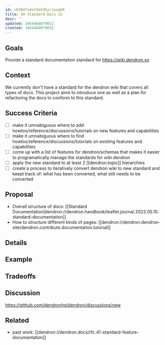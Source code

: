 ```yaml
---
id: c03847v4e33mt0hyrjeoqh6
title: 49 Standard Docs V2
desc: ''
updated: 1664468079032
created: 1664468079032
---
```

## Goals

Provide a standard documentation standard for https://wiki.dendron.so

## Context

We currently don't have a standard for the dendron wiki that covers all types of docs. 
This project aims to introduce one as well as a plan for refactoring the docs to conform to this standard.

## Success Criteria
- [ ] make it umnabiguous where to add howtos/reference/discussions/tutorials on new features and capabilities
- [ ] make it umnabiguous where to find howtos/reference/discussions/tutorials on existing features and capabilities
- [ ] come up with a list of features for dendron/schemas that makes it easier to programatically manage the standards for wiki.dendron
- [ ] apply the new standard to at least 2 [[dendron.topic]] hierarchies
- [ ] create a process to iteratively convert dendron wiki to new standard and keept track of: what has been converted, what still needs to be converted

## Proposal
- Overall structure of docs: [[Standard Documentation|dendron://dendron.handbook/leaflet.journal.2022.05.10.standard-documentation]] 
- How to structure different kinds of pages: [[dendron://dendron.dendron-site/dendron.contribute.documentation.tutorial]]

## Details

## Example

## Tradeoffs

## Discussion
<!-- Click the link and create new discussion -->
https://github.com/dendronhq/dendron/discussions/new

## Related
- past work: [[dendron://dendron.docs/rfc.41-standard-feature-documentation]]